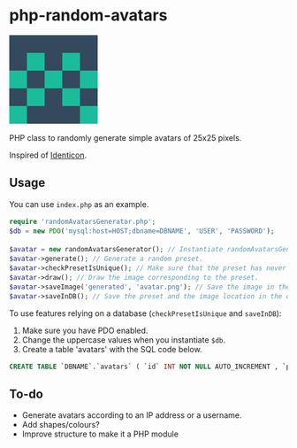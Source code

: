 # php-random-avatars

![Example](example.png)

PHP class to randomly generate simple avatars of 25x25 pixels.  

Inspired of [Identicon](http://en.wikipedia.org/wiki/Identicon).

## Usage

You can use `index.php` as an example.

```php
require 'randomAvatarsGenerator.php';
$db = new PDO('mysql:host=HOST;dbname=DBNAME', 'USER', 'PASSWORD');

$avatar = new randomAvatarsGenerator(); // Instantiate randomAvatarsGenerator.
$avatar->generate(); // Generate a random preset.
$avatar->checkPresetIsUnique(); // Make sure that the preset has never been saved in the database. If yes it will try to generate another one.
$avatar->draw(); // Draw the image corresponding to the preset.
$avatar->saveImage('generated', 'avatar.png'); // Save the image in the folder 'generated' with the name 'avatar.png'.
$avatar->saveInDB(); // Save the preset and the image location in the databse.
```

To use features relying on a database (`checkPresetIsUnique` and `saveInDB`):  
1. Make sure you have PDO enabled.
2. Change the uppercase values when you instantiate `$db`.
3. Create a table 'avatars' with the SQL code below.
```sql
CREATE TABLE `DBNAME`.`avatars` ( `id` INT NOT NULL AUTO_INCREMENT , `preset` VARCHAR(255) NOT NULL , `image_location` VARCHAR(255) NOT NULL , PRIMARY KEY (`id`)) ENGINE = InnoDB;
```

## To-do

- Generate avatars according to an IP address or a username.
- Add shapes/colours?
- Improve structure to make it a PHP module